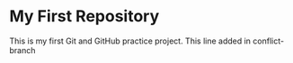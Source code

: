 # My First Repository
This is my first Git and GitHub practice project.
This line added in conflict-branch
